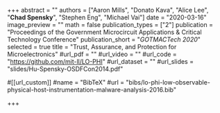 +++
abstract = ""
authors = ["Aaron Mills", "Donato Kava", "Alice Lee", "**Chad Spensky**", "Stephen Eng", "Michael Vai"]
date = "2020-03-16"
image_preview = ""
math = false
publication_types = ["2"]
publication = "Proceedings of the Government Microcircuit Applications & Critical Technology Conference"
publication_short = "*GOTMACTech 2020*"
selected = true
title = "Trust, Assurance, and Protection for Microelectronics"
#url_pdf = ""
#url_video = ""
#url_code = "https://github.com/mit-ll/LO-PHI"
#url_dataset = ""
#url_slides = "slides/Hu-Spensky-OSDFCon2014.pdf"

#[[url_custom]]
#name = "BibTeX"
#url = "bibs/lo-phi-low-observable-physical-host-instrumentation-malware-analysis-2016.bib"


+++
